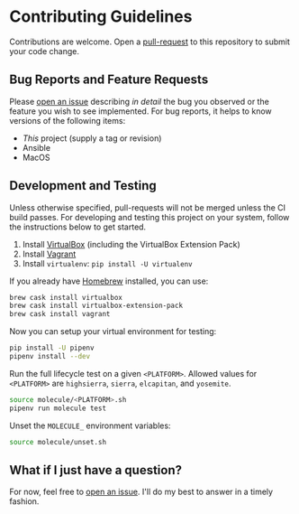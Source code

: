 Contributing Guidelines
=======================

Contributions are welcome. Open a [pull-request][link-pr] to this repository to
submit your code change.

Bug Reports and Feature Requests
--------------------------------

Please [open an issue][link-issue] describing _in detail_ the bug you observed
or the feature you wish to see implemented. For bug reports, it helps to know
versions of the following items:

* _This_ project (supply a tag or revision)
* Ansible
* MacOS

Development and Testing
-----------------------

Unless otherwise specified, pull-requests will not be merged unless the CI build
passes. For developing and testing this project on your system, follow the
instructions below to get started.

1. Install [VirtualBox][link-vbox] (including the VirtualBox Extension Pack)
1. Install [Vagrant][link-vagrant]
1. Install `virtualenv`: `pip install -U virtualenv`

If you already have [Homebrew][link-homebrew] installed, you can use:

```bash
brew cask install virtualbox
brew cask install virtualbox-extension-pack
brew cask install vagrant
```

Now you can setup your virtual environment for testing:

```bash
pip install -U pipenv
pipenv install --dev
```

Run the full lifecycle test on a given `<PLATFORM>`. Allowed values for
`<PLATFORM>` are `highsierra`, `sierra`, `elcapitan`, and `yosemite`.

```bash
source molecule/<PLATFORM>.sh
pipenv run molecule test
```

Unset the `MOLECULE_` environment variables:

```bash
source molecule/unset.sh
```

What if I just have a question?
-------------------------------

For now, feel free to [open an issue][link-issue]. I'll do my best to answer in
a timely fashion.

[link-homebrew]: http://brew.sh/
[link-issue]: https://github.com/elliotweiser/ansible-osx-command-line-tools/issues/new
[link-pr]: https://github.com/elliotweiser/ansible-osx-command-line-tools/compare?expand=1
[link-vagrant]: https://www.vagrantup.com/downloads.html
[link-vbox]: https://www.virtualbox.org/wiki/Downloads
